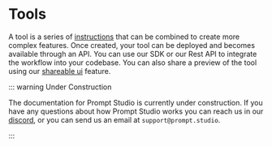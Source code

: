 # Tools

A tool is a series of [instructions](instructions.md) that can be combined to create more complex features. Once created, your tool can be deployed and becomes available through an API. You can use our SDK or our Rest API to integrate the workflow into your codebase. You can also share a preview of the tool using our [shareable ui](../tools/preview.md) feature.

::: warning Under Construction

The documentation for Prompt Studio is currently under construction. If you have any questions about how Prompt Studio
works you can reach us in our [discord](https://discord.gg/3RxwUEk8fW), or you can send us an email at `support@prompt.studio`.

:::
